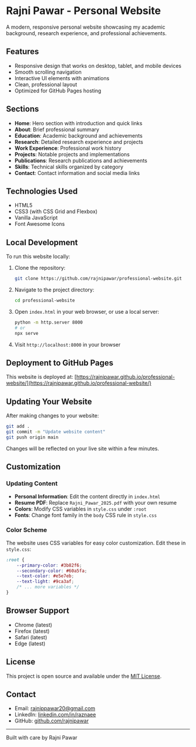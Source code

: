 # Rajni Pawar - Personal Website

A modern, responsive personal website showcasing my academic background, research experience, and professional achievements.

## Features

- Responsive design that works on desktop, tablet, and mobile devices
- Smooth scrolling navigation
- Interactive UI elements with animations
- Clean, professional layout
- Optimized for GitHub Pages hosting

## Sections

- **Home**: Hero section with introduction and quick links
- **About**: Brief professional summary
- **Education**: Academic background and achievements
- **Research**: Detailed research experience and projects
- **Work Experience**: Professional work history
- **Projects**: Notable projects and implementations
- **Publications**: Research publications and achievements
- **Skills**: Technical skills organized by category
- **Contact**: Contact information and social media links

## Technologies Used

- HTML5
- CSS3 (with CSS Grid and Flexbox)
- Vanilla JavaScript
- Font Awesome Icons

## Local Development

To run this website locally:

1. Clone the repository:
   ```bash
   git clone https://github.com/rajnipawar/professional-website.git
   ```

2. Navigate to the project directory:
   ```bash
   cd professional-website
   ```

3. Open `index.html` in your web browser, or use a local server:
   ```bash
   python -m http.server 8000
   # or
   npx serve
   ```

4. Visit `http://localhost:8000` in your browser

## Deployment to GitHub Pages

This website is deployed at: [https://rajnipawar.github.io/professional-website/](https://rajnipawar.github.io/professional-website/)

## Updating Your Website

After making changes to your website:

```bash
git add .
git commit -m "Update website content"
git push origin main
```

Changes will be reflected on your live site within a few minutes.

## Customization

### Updating Content

- **Personal Information**: Edit the content directly in `index.html`
- **Resume PDF**: Replace `Rajni_Pawar_2025.pdf` with your own resume
- **Colors**: Modify CSS variables in `style.css` under `:root`
- **Fonts**: Change font family in the `body` CSS rule in `style.css`

### Color Scheme

The website uses CSS variables for easy color customization. Edit these in `style.css`:

```css
:root {
    --primary-color: #3b82f6;
    --secondary-color: #60a5fa;
    --text-color: #e5e7eb;
    --text-light: #9ca3af;
    /* ... more variables */
}
```

## Browser Support

- Chrome (latest)
- Firefox (latest)
- Safari (latest)
- Edge (latest)

## License

This project is open source and available under the [MIT License](LICENSE).

## Contact

- Email: rajnippawar20@gmail.com
- LinkedIn: [linkedin.com/in/raznaee](https://linkedin.com/in/raznaee)
- GitHub: [github.com/rajnipawar](https://github.com/rajnipawar)

---

Built with care by Rajni Pawar
